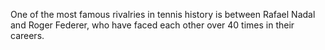 One of the most famous rivalries in tennis history is between Rafael Nadal and Roger Federer, who have faced each other over 40 times in their careers.

